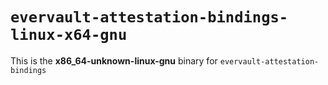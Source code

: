 # `evervault-attestation-bindings-linux-x64-gnu`

This is the **x86_64-unknown-linux-gnu** binary for `evervault-attestation-bindings`
